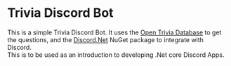 # Trivia Discord Bot

This is a simple Trivia Discord Bot. It uses the [Open Trivia Database](https://opentdb.com/) to get the questions, and the [Discord.Net](https://www.nuget.org/packages/Discord.Net/) NuGet package to integrate with Discord.  
This is to be used as an introduction to developing .Net core Discord Apps.